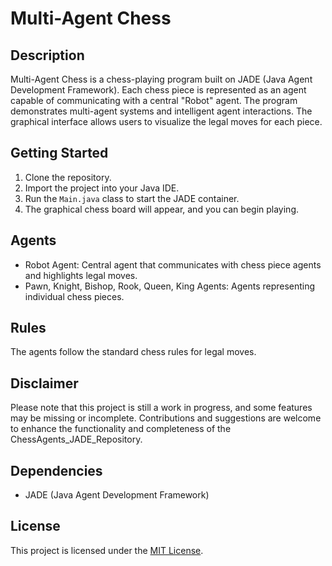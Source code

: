 # Multi-Agent Chess

## Description
Multi-Agent Chess is a chess-playing program built on JADE (Java Agent Development Framework). Each chess piece is represented as an agent capable of communicating with a central "Robot" agent. The program demonstrates multi-agent systems and intelligent agent interactions. The graphical interface allows users to visualize the legal moves for each piece.

## Getting Started
1. Clone the repository.
2. Import the project into your Java IDE.
3. Run the `Main.java` class to start the JADE container.
4. The graphical chess board will appear, and you can begin playing.

## Agents
- Robot Agent: Central agent that communicates with chess piece agents and highlights legal moves.
- Pawn, Knight, Bishop, Rook, Queen, King Agents: Agents representing individual chess pieces.

## Rules
The agents follow the standard chess rules for legal moves.

## Disclaimer

Please note that this project is still a work in progress, and some features may be missing or incomplete. Contributions and suggestions are welcome to enhance the functionality and completeness of the ChessAgents_JADE_Repository.

## Dependencies
- JADE (Java Agent Development Framework)

## License
This project is licensed under the [MIT License](LICENSE).

